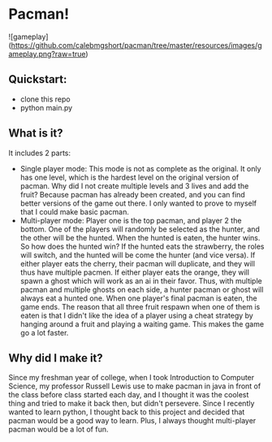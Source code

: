 # Pacman!

![gameplay]
(https://github.com/calebmgshort/pacman/tree/master/resources/images/gameplay.png?raw=true)

## Quickstart:
- clone this repo
- python main.py

## What is it?
It includes 2 parts:
* Single player mode: 
  This mode is not as complete as the original. It only has one level, which is the hardest
  level on the original version of pacman. Why did I not create multiple levels and 3 lives and add the fruit? Because pacman has already been created, and you can find better versions of the game out there. I only wanted to prove to myself that I could make basic pacman.
* Multi-player mode: 
  Player one is the top pacman, and player 2 the bottom. One of the players will randomly be         selected as the hunter, and the other will be the hunted. When the hunted is eaten, the hunter wins. So how does the hunted win? If the hunted eats the strawberry, the roles will switch, and the hunted will be come the hunter (and vice versa). If either player eats the cherry, their pacman will duplicate, and they will thus have multiple pacmen. If either player eats the orange, they will spawn a ghost which will work as an ai in their favor. Thus, with multiple pacman and multiple ghosts on each side, a hunter pacman or ghost will always eat a hunted one. When one player's final pacman is eaten, the game ends. The reason that all three fruit respawn when one of them is eaten is that I didn't like the idea of a player using a cheat strategy by hanging around a fruit and playing a waiting game. This makes the game go a lot faster. 


## Why did I make it?
Since my freshman year of college, when I took Introduction to Computer Science, my professor Russell Lewis use to make pacman in java in front of the class before class started each day, and I thought it was the coolest thing and tried to make it back then, but didn't persevere. Since I recently wanted to learn python, I thought back to this project and decided that pacman would be a good way to learn. Plus, I always thought multi-player pacman would be a lot of fun. 
